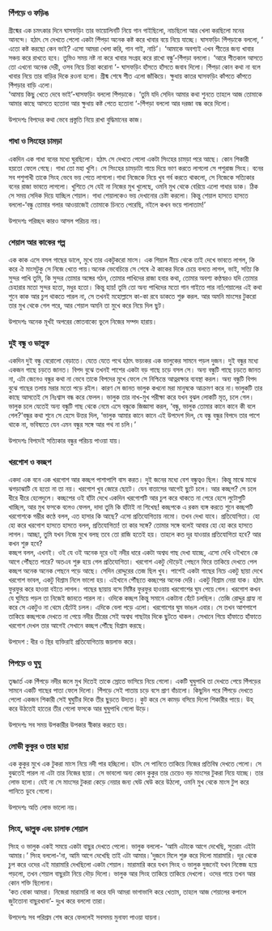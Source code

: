 ### পিঁপড়ে ও ফড়িঙ 
গ্রীষ্মের এক চমৎকার দিনে ঘাসফড়িং তার ভায়োলিনটি নিয়ে গান গাইছিলো, নাচছিলো আর খেলা করছিলো মনের আনন্দে। হঠাৎ সে দেখতে পেলো একটা পিঁপড়া অনেক কষ্ট করে খাবার বয়ে নিয়ে যাচ্ছে। ঘাসফড়িং পিঁপড়াকে বললো, ‘ এতো কষ্ট করছো কেন ভাই? এসো আমরা খেলা করি, গান গাই, নাচি’।
‘আমাকে অবশ্যই এখন শীতের জন্য খাবার সঞ্চয় করে রাখতে হবে। তুমিও সময় নষ্ট না করে খাবার সংগ্রহ করে রাখো বন্ধু’-পিঁপড়া বললো।
‘আরে শীতকাল আসতে তো এখনো অনেক দেরী, ওসব নিয়ে চিন্তা করোনা ‘- ঘাসফড়িং হাঁসতে হাঁসতে জবাব দিলো।
পিঁপড়া কোন কথা না বলে খাবার নিয়ে তার বাড়ির দিকে রওনা হলো।
গ্রীষ্ম শেষে শীত এলো জাঁকিয়ে। ক্ষুধায় কাতর ঘাসফড়িং কাঁপতে কাঁপতে পিঁপড়ার বাড়ি এলো।  
‘আমায় কিছু খেতে দেবে ভাই’-ঘাসফড়িং বললো পিঁপড়াকে।
‘তুমি যদি সেদিন আমার কথা শুনতে তাহলে আজ তোমাকে আমার কাছে আসতে হতোনা আর ক্ষুধায় কষ্ট পেতে হতোনা ‘-পিঁপড়া বললো আর দরজা বন্ধ করে দিলো।  

উপদেশঃ বিপদের কথা ভেবে প্রস্তুতি নিয়ে রাখা বুদ্ধিমানের কাজ।

### গাধা ও সিংহের চামড়া
একদিন এক গাধা বনের মধ্যে ঘুরছিলো। হঠাৎ সে দেখতে পেলো একটা সিংহের চামড়া পরে আছে। কোন শিকারী হয়তো ফেলে গেছে। গাধা তো মহা খুশি। সে সিংহের চামড়াটা গায়ে দিয়ে ভাণ করতে লাগলো সে পশুরাজ সিংহ। বনের সব পশুপাখী তাকে সিংহ ভেবে ভয় পেতে লাগলো।গাধা নিজেকে নিয়ে খুব গর্ব করতে থাকলো, সে নিজেকে সত্যিকার বনের রাজা ভাবতে লাগলো। খুশিতে সে যেই না নিজের মুখ খুলেছে, ওমনি মুখ থেকে বেরিয়ে এলো গাধার ডাক।
ঠিক সে সময় সেদিক দিয়ে যাচ্ছিল শেয়াল। গাধা শেয়ালকেও ভয় দেখানোর চেষ্টা করলো। কিন্তু শেয়াল হাসতে হাসতে বললো-‘বন্ধু তোমার গলার আওয়াজেই তোমাকে চিনতে পেরেছি, নইলে কখন ভয়ে পালাতাম!’  

উপদেশঃ পরিচ্ছদ কারও আসল পরিচয় নয়।

### শেয়াল আর কাকের গল্প
এক কাক এসে বসল গাছের ডালে, মুখে তার একটুকরো মাংস। এক শিয়াল নীচে থেকে তাই দেখে ভাবতে লাগল, কি করে ঐ মাংসটুকু সে নিজে খেতে পায়।অনেক ভেবেচিন্তে সে শেষে ঐ কাকের দিকে চেয়ে বলতে লাগল, ভাই, সত্যি কি সুন্দর পাখি তুমি, কি সুন্দর তোমার অঙ্গের গঠন, তোমার পাখিদের রাজা হবার কথা, তোমার অবশ্য কণ্ঠস্বরও যদি তোমার চেহারার মতো সুন্দর হতো, মধুর হতো। কিন্তু হায়! তুমি তো অন্য পাখিদের মতো গান গাইতে পার না!শেয়ালের এই কথা শুনে কাক আর চুপ থাকতে পারল না, সে তখনই মহোল্লাসে কা-কা রবে ডাকতে শুরু করল. আর অমনি মাংসের টুকরো তার মুখ থেকে গেল পরে, আর শেয়াল অমনি তা মুখে করে নিয়ে দিল ছুট।

উপদেশঃ অনেক মূর্খই অপরের স্তোতবাক্যে ভুলে নিজের সম্পদ হারায়।  

### দুই বন্ধু ও ভাল্লুক  
একদিন দুই বন্ধু বেরোলো বেড়াতে। যেতে যেতে পথে হঠাৎ ভয়ংকর এক ভালুকের সামনে পড়ল দুজন। দুই বন্ধুর মধ্যে একজন গাছে চড়তে জানত। বিপদ বুঝে তখনই পাশের একটা বড় গাছে চড়ে বসল সে। অন্য বন্ধুটি গাছে চড়তে জানত না, এটা জেনেও বন্ধুর কথা না ভেবে তাকে বিপদের মুখে ফেলে সে নিশ্চিন্তে আত্নরক্ষার ব্যবস্থা করল। অন্য বন্ধুটি বিপদ বুঝে গাছের তলায় মরার মতো পড়ে রইল। কারণ সে জানত ভালুক কখনো মরা মানুষকে আক্রমণ করে না।ভালুকটি তার কাছে আসতেই সে নিঃশ্বাস বন্ধ করে ফেলল। ভালুক তার নাখ-মুখ পরীক্ষা করে যখন বুঝল লোকটি মৃত, চলে গেল। ভালুক চলে যেতেই অন্য বন্ধুটি গাছ থেকে নেমে এসে বন্ধুকে জিজ্ঞাসা করল, ‘বন্ধু, ভালুক তোমার কানে কানে কী বলে গেল?’বন্ধুর কথা শুনে সে হেসে উত্তর দিল, ‘ভালুক আমার কানে কানে এই উপদেশ দিল, যে বন্ধু বন্ধুর বিপদে তার পাশে থাকে না, ভবিষ্যতে যেন এমন বন্ধুর সঙ্গে আর পথ না চলি।’  

উপদেশঃ বিপদেই সত্যিকার বন্ধুর পরিচয় পাওয়া যায়।  

### খরগোশ ও কচ্ছপ 
 
একদা এক বনে এক খরগোশ আর কচ্ছপ পাশাপাশি বাস করত। দুই জনের মধ্যে বেশ বন্ধুত্বও ছিল। কিন্তু মাঝে মাঝে ঝগড়াঝাটি যে হতো না তা নয়। খরগোশ খুব জোরে ছোটে। যেন বাতাসের আগেই ছুটে চলে। আর কচ্ছপ? সে চলে ধীরে ধীরে হেলেদুলে। কচ্ছপের ওই হাঁটা দেখে একদিন খরগোশটি আর চুপ করে থাকতে না পেরে হেসে লুটোপুটি খাচ্ছিল, আর মুখ ফসকে বলেও ফেলল, দাদা তুমি কি হাঁটাই না শিখেছ!
কচ্ছপকে এ রকম ব্যঙ্গ করতে শুনে কচ্ছপটি খরগোশকে গম্ভীর কণ্ঠে বলল, এত হাসার কি আছে? এসো প্রতিযোগিতায় নামো। তখন দেখা যাবে।
প্রতিযোগিতা। হো হো করে খরগোশ হাসতে হাসতে বলল, প্রতিযোগিতা! তা কার সঙ্গে? তোমার সঙ্গে বলেই আবার হো হো করে হাসতে লাগল। আচ্ছা, তুমি যখন নিজে মুখে বলছ তবে তো রাজি হতেই হয়। তাহলে কত দূর যাওয়ার প্রতিযোগিতা হবে? আর কখন শুরু হবে?  
কচ্ছপ বলল, এখনই। ওই যে ওই অনেক দূরে ওই নদীর ধারে একটা অশ্বত্থ গাছ দেখা যাচ্ছে, এসো দেখি ওইখানে কে আগে পৌঁছতে পারে?
অতএব শুরু হয়ে গেল প্রতিযোগিতা। খরগোশ একটু দৌড়েই পেছনে ফিরে তাকিয়ে দেখতে পেল কচ্ছপ অনেক অনেক পেছনে পড়ে আছে। সেদিন রোদ্দুরের তেজ ছিল খুব। পাশেই একটা গাছের নিচে একটু ছায়া দেখে খরগোশ ভাবল, একটু বিশ্রাম নিলে ভালো হয়। এইখানে পৌঁছতে কচ্ছপের অনেক দেরি। একটু বিশ্রাম নেয়া যাক। হঠাৎ ফুরফুর করে হাওয়া বইতে লাগল। গাছের ছায়ায় বসে মিষ্টির ফুরফুর হাওয়ায় খরগোশের ঘুম পেয়ে গেল। খরগোশ কখন যে ঘুমিয়ে পড়ল তা নিজেই জানতে পারল না।
ওদিকে কচ্ছপ কিন্তু সমানে একটানা হেঁটে চলছিল। তেজি রোদ্দুর গ্রাহ্য না করে সে একটুও না থেমে হেঁটেই চলল।
এদিকে বেলা পড়ে এলো। খরগোশের ঘুম ভাঙল এবার। সে তখন আশপাশে তাকিয়ে কচ্ছপকে দেখতে না পেয়ে নদীর তীরের সেই অশ্বত্থ গাছটার দিকে ছুটতে থাকল। সেখানে গিয়ে হাঁফাতে হাঁফাতে খরগোশ দেখল তার আগেই সেখানে কচ্ছপ পৌঁছে বিশ্রাম করছে।  

উপদেশ : ধীর ও স্থির ব্যক্তিরাই প্রতিযোগিতায় জয়লাভ করে।

### পিপড়ে ও ঘুঘু
 
তৃষ্ণার্ত এক পিঁপড়ে নদীর জলে মুখ দিতেই তাকে স্রোতে ভাসিয়ে নিয়ে গেলো। একটি ঘুঘুপাখি তা দেখতে পেয়ে পিঁপড়ের সামনে একটি গাছের পাতা ফেলে দিলো। পিঁপড়ে সেই পাতায় চড়ে বসে প্রাণ বাঁচালো।
কিছুদিন পরে পিঁপড়ে দেখতে পেলো একজন শিকারী সেই ঘুঘুটির দিকে তীর ছুড়তে উদ্যত। কুট করে সে কামড় বসিয়ে দিলো শিকারীর পায়ে। উহ্ করে উঠতেই হাতের তীর গেলো ফসকে আর ঘুঘুপাখি গেলো উড়ে।  

উপদেশঃ সব সময় উপকারীর উপকার স্বীকার করতে হয়।  

### লোভী কুকুর ও তার ছায়া  

এক কুকুর মুখে এক টুকরা মাংস নিয়ে নদী পার হচ্ছিলো। হটাৎ সে পানিতে তাকিয়ে নিজের প্রতিবিম্ব দেখতে পেলো। সে বুঝতেই পারল না এটা তার নিজের ছায়া। সে ভাবলো অন্য কোন কুকুর তার চেয়েও বড় মাংসের টুকরা নিয়ে যাচ্ছে। তার লোভ হলো। যেই না সে মাংসের টুকরা কেড়ে নেয়ার জন্য ঘেউ ঘেউ করে উঠলো, ওমনি মুখ থেকে মাংস টুপ করে পানিতে ডুবে গেলো।

উপদেশঃ অতি লোভ ভালো নয়।

### সিংহ, ভাল্লুক এবং চালাক শেয়াল  

সিংহ ও ভালুক একই সময়ে একটা বাছুর দেখতে পেলো। ভালুক বললো- ‘আমি এটাকে আগে দেখেছি, সুতরাং এইটা আমার।’ সিংহ বললো-‘না, আমি আগে দেখেছি তাই এটা আমার।’দুজনে মিলে শুরু করে দিলো মারামারি।
দূর থেকে চুপ করে ওদের এই মারামারি দেখছিলো একটা শেয়াল। মারামারি করে যখন সিংহ ও ভালুক দুজনেই যখন নিস্তেজ হয়ে পড়লো, তখন শেয়াল বাছুরটা নিয়ে দৌড় দিলো। ভালুক আর সিংহ তাকিয়ে তাকিয়ে দেখলো। ওদের গায়ে তখন আর কোন শক্তি ছিলোনা।  
‘কত বোকা আমরা। নিজেরা মারামারি না করে যদি আমরা ভাগাভাগি করে খেতাম, তাহলে আজ শেয়ালের কপালে জুটতোনা বাছুরখানা’- দুঃখ করে বললো তারা।  

উপদেশঃ সব পরিশ্রম শেষ করে ফেললেই সবসময় মুনাফা পাওয়া যায়না।


